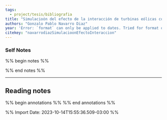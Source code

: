 ```yaml
---
tags:
  - project/tesis/bibliografia
title: "Simulacioón del efecto de la interacción de turbinas eólicas con su entorno"
authors: "Gonzalo Pablo Navarro Diaz"
year: 'Error: `format` can only be applied to dates. Tried for format object'
citekey: "navarrodiazSimulacioonEfectoInteraccion"
---
```

### Self Notes
%% begin notes %%

%% end notes %%

---

## Reading notes
%% begin annotations %%
%% end annotations %%

%% Import Date: 2023-10-14T15:55:36.509-03:00 %%
